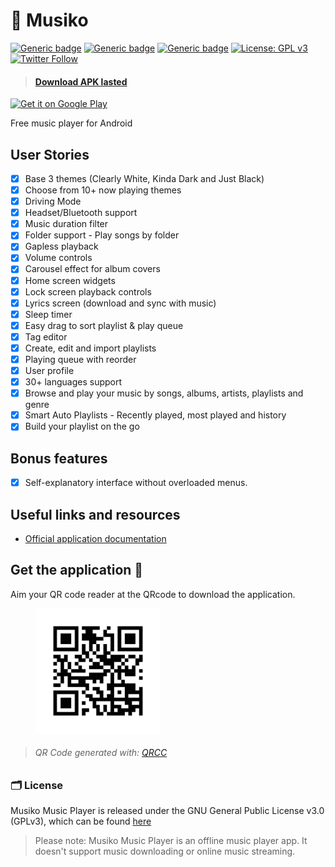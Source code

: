 # 🎵 Musiko

[![Generic badge](https://img.shields.io/badge/Platform-Android-green.svg)](https://github.com/hebertcisco/musiko-app)
[![Generic badge](https://img.shields.io/badge/minSdkVersion-21-green.svg)](https://github.com/hebertcisco/musiko-app)
[![Generic badge](https://img.shields.io/badge/Download-Google_Play-green.svg)](https://play.google.com/store/apps/details?id=app.musiko&hl=en_IN)
[![License: GPL v3](https://img.shields.io/badge/License-GPL%20v3-blue.svg)](https://github.com/hebertcisco/musiko-app/blob/master/LICENSE.txt)
[![Twitter Follow](https://img.shields.io/twitter/follow/MusikoApp?style=social)](https://twitter.com/MusikoApp)

> #### [Download APK lasted](https://github.com/hebertcisco/musiko-app/releases/)

<a style="width:75px;" href='https://play.google.com/store/apps/details?id=app.musiko&pcampaignid=pcampaignidMKT-Other-global-all-co-prtnr-py-PartBadge-Mar2515-1'><img style="width:75px;" alt='Get it on Google Play'  src='https://play.google.com/intl/en_us/badges/static/images/badges/en_badge_web_generic.png'/></a>

Free music player for Android

## User Stories

-   [x] Base 3 themes (Clearly White, Kinda Dark and Just Black)
-   [x] Choose from 10+ now playing themes
-   [x] Driving Mode
-   [x] Headset/Bluetooth support
-   [x] Music duration filter
-   [x] Folder support - Play songs by folder
-   [x] Gapless playback
-   [x] Volume controls
-   [x] Carousel effect for album covers
-   [x] Home screen widgets
-   [x] Lock screen playback controls
-   [x] Lyrics screen (download and sync with music)
-   [x] Sleep timer
-   [x] Easy drag to sort playlist & play queue
-   [x] Tag editor
-   [x] Create, edit and import playlists
-   [x] Playing queue with reorder
-   [x] User profile
-   [x] 30+ languages support
-   [x] Browse and play your music by songs, albums, artists, playlists and
  genre
-   [x] Smart Auto Playlists - Recently played, most played and history
-   [x] Build your playlist on the go

## Bonus features

-   [x] Self-explanatory interface without overloaded menus.


## Useful links and resources

-   [Official application documentation
    ](https://musiko.now.sh/docs)

## Get the application 🚚

Aim your QR code reader at the QRcode to download the application.

<figure>
<img height='200px' alt='APP Link' src='.github/images/musiko.jpg'/>
</figure>

> ###### QR Code generated with: [QRCC](https://qrcc.now.sh/)

### 🗂️ License

Musiko Music Player is released under the GNU General Public License v3.0
(GPLv3), which can be found [here](LICENSE.md)


>Please note: Musiko Music Player is an offline music player app. It
>doesn't support music downloading or online music streaming.
